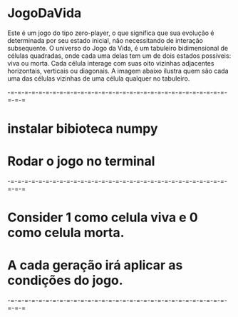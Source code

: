 # JogoDaVida

Este é um jogo do tipo zero-player, o que significa que sua evolução é determinada por seu estado inicial, não necessitando de interação subsequente. O universo do Jogo da Vida, é um tabuleiro bidimensional de células quadradas, onde cada uma delas tem um de dois estados possíveis: viva ou morta. Cada célula interage com suas oito vizinhas adjacentes horizontais, verticais ou diagonais. A imagem abaixo ilustra quem são cada uma das células vizinhas de uma célula qualquer no tabuleiro.

-=-=-=-=-=-=-=-=-=-=-=-=-=-=-=-=-=-=-=-=-=-=-=-=-=-=-=-=-=-=-=-=-=-=
# instalar bibioteca numpy
# Rodar o jogo no terminal

-=-=-=-=-=-=-=-=-=-=-=-=-=-=-=-=-=-=-=-=-=-=-=-=-=-=-=-=-=-=-=-=-=-=

# Consider 1 como celula viva e 0 como celula morta.
# A cada geração irá aplicar as condições do jogo.

-=-=-=-=-=-=-=-=-=-=-=-=-=-=-=-=-=-=-=-=-=-=-=-=-=-=-=-=-=-=-=-=-=-=